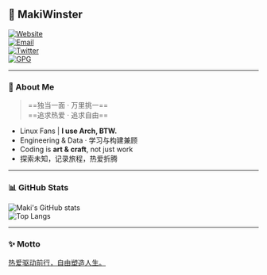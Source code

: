 ## 🚀 MakiWinster  

[![Website](https://img.shields.io/badge/Blog-makis--life.cn-blue?style=flat-square&logo=vercel)](https://www.makis-life.cn)  
[![Email](https://img.shields.io/badge/Email-makiiiiiiiho@gmail.com-critical?style=flat-square&logo=gmail)](mailto:makiiiiiiiho@gmail.com)  
[![Twitter](https://img.shields.io/badge/Twitter-@MakiWinster-1DA1F2?style=flat-square&logo=twitter)](https://twitter.com/MakiWinster)  
[![GPG](https://img.shields.io/badge/GPG-PKey_4E90_6D6B_B3FA-green?style=flat-square&logo=gnuprivacyguard)](https://keys.openpgp.org/search?q=0F8EFF9D25063A59D756EA9E46BA4E906D6BB3FA)  

---

### 🖤 About Me  
> ==独当一面 · 万里挑一==  
> ==追求热爱 · 追求自由==  

- Linux Fans | **I use Arch, BTW.**  
- Engineering & Data · 学习与构建兼顾  
- Coding is **art & craft**, not just work  
- 探索未知，记录旅程，热爱折腾  

---

### 📊 GitHub Stats  

![Maki's GitHub stats](https://github-readme-stats.vercel.app/api?username=MakiWinster&show_icons=true&theme=radical)  
![Top Langs](https://github-readme-stats.vercel.app/api/top-langs/?username=MakiWinster&layout=compact&theme=radical)  

---

### ✨ Motto  
<u>热爱驱动前行，自由塑造人生。</u>  

